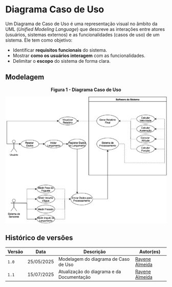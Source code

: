 # Diagrama Caso de Uso
Um Diagrama de Caso de Uso é uma representação visual no âmbito da UML (*Unified Modeling Language*) que descreve as interações entre atores (usuários, sistemas externos) e as funcionalidades (casos de uso) de um sistema. Ele tem como objetivo:  
- Identificar **requisitos funcionais** do sistema.  
- Mostrar **como os usuários interagem** com as funcionalidades.  
- Delimitar o **escopo** do sistema de forma clara.  

## Modelagem

<p align="center"><strong>Figura 1 - Diagrama Caso de Uso</strong></p>

![Diagrama de Implementacao](/docs/imgs/Diagrama_Caso_de_Uso.drawio.png)

## Histórico de versões

| Versão | Data | Descrição | Autor(es) | 
| -- | -- | -- | -- |
|`1.0`| 25/05/2025| Modelagem do diagrama de Caso de Uso | [Rayene Almeida](https://github.com/rayenealmeida) |
|`1.1`| 15/07/2025| Atualização do diagrama e da Documentação | [Rayene Almeida](https://github.com/rayenealmeida) |
